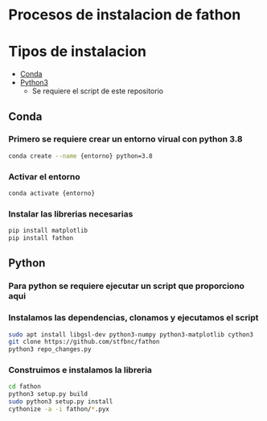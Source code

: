 # Procesos de instalacion de fathon

# Tipos de instalacion

- [Conda](#Conda)
- [Python3](#Python)
  - Se requiere el script de este repositorio

## Conda

### Primero se requiere crear un entorno virual con python 3.8
```bash
conda create --name {entorno} python=3.8
```

### Activar el entorno

```bash
conda activate {entorno}
```

### Instalar las librerias necesarias

```bash
pip install matplotlib
pip install fathon
```

## Python

### Para python se requiere ejecutar un script que proporciono aqui

### Instalamos las dependencias, clonamos y ejecutamos el script

```bash
sudo apt install libgsl-dev python3-numpy python3-matplotlib cython3
git clone https://github.com/stfbnc/fathon
python3 repo_changes.py
```

### Construimos e instalamos la libreria

```bash
cd fathon 
python3 setup.py build
sudo python3 setup.py install
cythonize -a -i fathon/*.pyx
```

